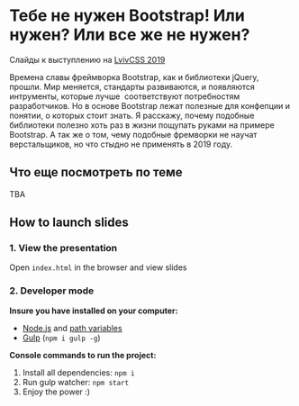 # Тебе не нужен Bootstrap! Или нужен? Или все же не нужен?

Слайды к выступлению на [LvivCSS 2019](https://lvivcss.org/)

Времена славы фреймворка Bootstrap, как и библиотеки jQuery, прошли. Мир меняется, стандарты развиваются, и появляются интрументы, которые лучше  соответствуют потребностям разработчиков. Но в основе Bootstrap лежат полезные для конфепции и понятии, о которых стоит знать. Я расскажу, почему подобные библиотеки полезно хоть раз в жизни пощупать руками на примере Bootstrap. А так же о том, чему подобные фремворки не научат верстальщиков, но что стыдно не применять в 2019 году.


## Что еще посмотреть по теме

TBA

## How to launch slides
### 1. View the presentation
Open `index.html` in the browser and view slides

### 2. Developer mode

__Insure you have installed on your computer:__

* [Node.js](https://nodejs.org/en/download/) and [path variables](http://stackoverflow.com/questions/8278143/node-js-how-to-run-node-command-from-any-path)
* [Gulp](http://gulpjs.com/) (`npm i gulp -g`)

__Console commands to run the project:__

1. Install all dependenсies: `npm i`
2. Run gulp watcher: `npm start`
3. Enjoy the power :)